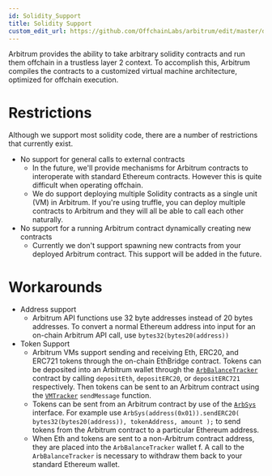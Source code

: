 ```yaml
---
id: Solidity_Support
title: Solidity Support
custom_edit_url: https://github.com/OffchainLabs/arbitrum/edit/master/docs/Solidity_Support.md
---
```


Arbitrum provides the ability to take arbitrary solidity contracts and run them offchain in a trustless layer 2 context. To accomplish this, Arbitrum compiles the contracts to a customized virtual machine architecture, optimized for offchain execution.

# Restrictions

Although we support most solidity code, there are a number of restrictions that currently exist.

-   No support for general calls to external contracts
    -   In the future, we'll provide mechanisms for Arbitrum contracts to interoperate with standard Ethereum contracts. However this is quite difficult when operating offchain.
    -   We do support deploying multiple Solidity contracts as a single unit (VM) in Arbitrum. If you're using truffle, you can deploy multiple contracts to Arbitrum and they will all be able to call each other naturally.
-   No support for a running Arbitrum contract dynamically creating new contracts
    -   Currently we don't support spawning new contracts from your deployed Arbitrum contract. This support will be added in the future.

# Workarounds

-   Address support
    -   Arbitrum API functions use 32 byte addresses instead of 20 bytes addresses. To convert a normal Ethereum address into input for an on-chain Arbitrum API call, use `bytes32(bytes20(address))`
-   Token Support
    -   Arbitrum VMs support sending and receiving Eth, ERC20, and ERC721 tokens through the on-chain EthBridge contract. Tokens can be deposited into an Arbitrum wallet through the [`ArbBalanceTracker`](https://github.com/OffchainLabs/arbitrum/blob/master/packages/arb-bridge-eth/contracts/ArbBalanceTracker.sol) contract by calling `depositEth`, `depositERC20`, or `depositERC721` respectively. Then tokens can be sent to an Arbitrum contract using the [`VMTracker`](https://github.com/OffchainLabs/arbitrum/blob/master/packages/arb-bridge-eth/contracts/VMTracker.sol) `sendMessage` function.
    -   Tokens can be sent from an Arbitrum contract by use of the [`ArbSys`](https://github.com/OffchainLabs/arbitrum/blob/master/packages/arb-compiler-evm/ArbSys.sol) interface. For example use
        `ArbSys(address(0x01)).sendERC20( bytes32(bytes20(address)), tokenAddress, amount );`
        to send tokens from the Arbitrum contract to a particular Ethereum address.
    -   When Eth and tokens are sent to a non-Arbitrum contract address, they are placed into the `ArbBalanceTracker` wallet f. A call to the `ArbBalanceTracker` is necessary to withdraw them back to your standard Ethereum wallet.
